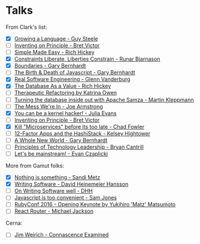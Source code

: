 # Talks
From Clark's list:
- [x] [Growing a Language - Guy Steele](https://www.youtube.com/watch?v=_ahvzDzKdB0)
- [ ] [Inventing on Principle - Bret Victor](https://www.youtube.com/watch?v=PUv66718DII)
- [ ] [Simple Made Easy - Rich Hickey](https://www.infoq.com/presentations/Simple-Made-Easy)
- [x] [Constraints Liberate, Liberties Constrain - Runar Bjarnason](https://www.youtube.com/watch?v=GqmsQeSzMdw)
- [x] [Boundaries - Gary Bernhardt](https://www.destroyallsoftware.com/talks/boundaries)
- [ ] [The Birth & Death of Javascript - Gary Bernhardt](https://www.destroyallsoftware.com/talks/the-birth-and-death-of-javascript)
- [x] [Real Software Engineering - Glenn Vanderburg](https://www.youtube.com/watch?v=RhdlBHHimeM)
- [x] [The Database As a Value - Rich Hickey](https://www.infoq.com/presentations/Datomic-Database-Value#)
- [ ] [Therapeutic Refactoring by Katrina Owen](https://www.youtube.com/watch?v=J4dlF0kcThQ)
- [ ] [Turning the database inside out with Apache Samza - Martin Kleppmann](https://www.youtube.com/watch?v=fU9hR3kiOK0)
- [ ] [The Mess We're In - Joe Armstrong](https://www.youtube.com/watch?v=lKXe3HUG2l4)
- [x] [You can be a kernel hacker! - Julia Evans](https://www.youtube.com/watch?v=0IQlpFWTFbM)
- [ ] [Inventing on Principle - Bret Victor](https://vimeo.com/36579366)
- [x] [Kill "Microservices" before its too late - Chad Fowler](https://www.youtube.com/watch?v=-UKEPd2ipEk)
- [ ] [12-Factor Apps and the HashiStack - Kelsey Hightower](https://www.youtube.com/watch?v=NVl9cIiPF80)
- [ ] [A Whole New World - Gary Bernhardt](https://www.destroyallsoftware.com/talks/a-whole-new-world)
- [ ] [Principles of Technology Leadership - Bryan Cantrill](https://www.youtube.com/watch?v=9QMGAtxUlAc)
- [ ] [Let's be mainstream! - Evan Czaplicki](https://www.youtube.com/watch?v=oYk8CKH7OhE)

More from Gamut folks:
- [x] [Nothing is something - Sandi Metz](https://www.youtube.com/watch?v=OMPfEXIlTVE)
- [x] [Writing Software - David Heinemeier Hansson](https://www.youtube.com/watch?v=9LfmrkyP81M)
- [ ] [On Writing Software well - DHH](https://m.signalvnoise.com/on-writing-software-well-aee3780767a6)
- [ ] [Javascript is too convenient - Sam Jones](http://blog.testdouble.com/posts/2018-05-02-javascript-is-too-convenient)
- [ ] [RubyConf 2016 - Opening Keynote by Yukihiro 'Matz' Matsumoto](https://www.youtube.com/watch?v=1l3U1X3z0CE)
- [ ] [React Router - Michael Jackson](https://www.youtube.com/watch?v=GYvoapBSM3c&amp=&feature=youtu.be&amp=&a=)

Cerna:
- [ ] [Jim Weirich - Connascence Examined](https://www.youtube.com/watch?v=22vYwcfQnk8)
